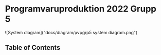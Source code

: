 # Programvaruproduktion 2022 Grupp 5 <!-- omit in toc -->  

![System diagram]("docs/diagram/pvpgrp5 system diagram.png")

## Table of Contents <!-- omit in toc -->  
